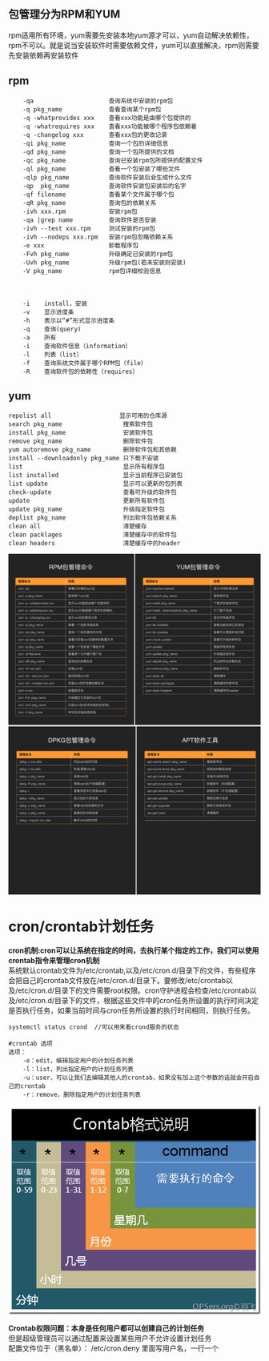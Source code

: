 ## 包管理分为RPM和YUM

rpm适用所有环境，yum需要先安装本地yum源才可以，yum自动解决依赖性，rpm不可以。就是说当安装软件时需要依赖文件，yum可以直接解决，rpm则需要先安装依赖再安装软件

## rpm
        -qa                     查询系统中安装的rpm包 
        -q pkg_name             查看查询某个rpm包
        -q -whatprovides xxx    查看xxx功能是由哪个包提供的
        -q -whatrequires xxx    查看xxx功能被哪个程序包依赖着
        -q -changelog xxx       查看xxx包的更改记录
        -qi pkg_name            查询一个包的详细信息
        -qd pkg_name            查询一个包所提供的文档
        -qc pkg_name            查询已安装rpm包所提供的配置文件
        -ql pkg_name            查看一个包安装了哪些文件
        -qlp pkg_name           查询软件安装后会生成什么文件
        -qp  pkg_name           查询软件安装包安装后的名字
        -qf filename            查看某个文件属于哪个包
        -qR pkg_name            查询包的依赖关系
        -ivh xxx.rpm            安装rpm包
        -qa |grep name          查询软件是否安装
        -ivh --test xxx.rpm     测试安装的rpm包       
        -ivh --nodeps xxx.rpm   安装rpm包忽略依赖关系
        -e xxx                  卸载程序包
        -Fvh pkg_name           升级确定已安装的rpm包
        -Uvh pkg_name           升级rpm包(若未安装则安装)
        -V pkg_name             rpm包详细校验信息



        -i    install，安装
	    -v    显示进度条
	    -h    表示以“#”形式显示进度条
        -q    查询(query)
        -a    所有
        -i    查询软件信息（information）
        -l    列表（list）
        -f    查询系统文件属于哪个RPM包（file）
        -R    查询软件包的依赖性（requires）


## yum
    repolist all                   显示可用的仓库源
    search pkg_name                 搜索软件包
    install pkg_name                安装软件包
    remove pkg_name                 删除软件包
    yum autoremove pkg_name         删除软件包和其依赖
    install --downloadonly pkg_name 只下载不安装
    list                            显示所有程序包
    list installed                  显示当前程序已安装包
    list update                     显示可以更新的包列表
    check-update                    查看可升级的软件包
    update                          更新所有软件包
    update pkg_name                 升级指定软件包
    deplist pkg_name                列出软件包依赖关系
    clean all                       清楚缓存
    clean packlages                 清楚缓存中的软件包
    clean headers                   清楚缓存中的header




![](image/包管理/centos.png)
![](image/包管理/ubuntu.png)



# cron/crontab计划任务

**cron机制:cron可以让系统在指定的时间，去执行某个指定的工作，我们可以使用crontab指令来管理cron机制**  
系统默认crontab文件为/etc/crontab,以及/etc/cron.d/目录下的文件，有些程序会把自己的crontab文件放在/etc/cron.d/目录下。要修改/etc/crontab以及/etc/cron.d/目录下的文件需要root权限。cron守护进程会检查/etc/crontab以及/etc/cron.d/目录下的文件，根据这些文件中的cron任务所设置的执行时间决定是否执行任务，如果当前时间与cron任务所设置的执行时间相同，则执行任务。

    systemctl status crond  //可以用来看crond服务的状态

    #crontab 选项
    选项：
		-e：edit，编辑指定用户的计划任务列表
		-l：list，列出指定用户的计划任务列表
		-u：user，可以让我们去编辑其他人的crontab，如果没有加上这个参数的话就会开启自己的crontab
		-r：remove，删除指定用户的计划任务列表

![](./image/包管理/crontab.png)

**Crontab权限问题：本身是任何用户都可以创建自己的计划任务**  
但是超级管理员可以通过配置来设置某些用户不允许设置计划任务  
配置文件位于（黑名单）：
	/etc/cron.deny			里面写用户名，一行一个
